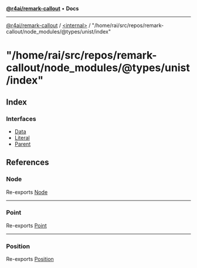 [**@r4ai/remark-callout**](../../../README.md) • **Docs**

***

[@r4ai/remark-callout](../../../globals.md) / [\<internal\>](../../README.md) / "/home/rai/src/repos/remark-callout/node\_modules/@types/unist/index"

# "/home/rai/src/repos/remark-callout/node\_modules/@types/unist/index"

## Index

### Interfaces

- [Data](interfaces/Data.md)
- [Literal](interfaces/Literal.md)
- [Parent](interfaces/Parent.md)

## References

### Node

Re-exports [Node](../../interfaces/Node.md)

***

### Point

Re-exports [Point](../../interfaces/Point.md)

***

### Position

Re-exports [Position](../../interfaces/Position.md)
